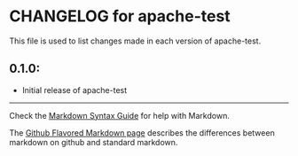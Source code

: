 # CHANGELOG for apache-test

This file is used to list changes made in each version of apache-test.

## 0.1.0:

* Initial release of apache-test

- - -
Check the [Markdown Syntax Guide](http://daringfireball.net/projects/markdown/syntax) for help with Markdown.

The [Github Flavored Markdown page](http://github.github.com/github-flavored-markdown/) describes the differences between markdown on github and standard markdown.
